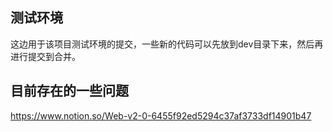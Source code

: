 ## 测试环境

这边用于该项目测试环境的提交，一些新的代码可以先放到dev目录下来，然后再进行提交到合并。

## 目前存在的一些问题
https://www.notion.so/Web-v2-0-6455f92ed5294c37af3733df14901b47